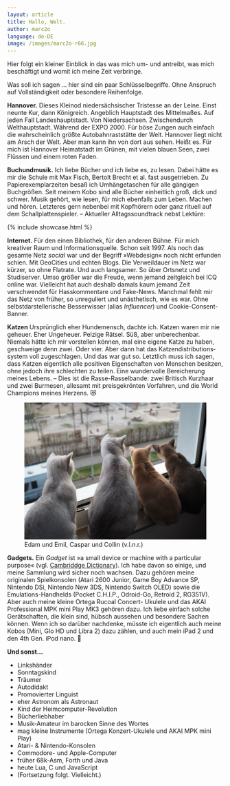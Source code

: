 ```yaml
---
layout: article
title: Hallo, Welt.
author: marc2o
language: de-DE
image: /images/marc2o-r66.jpg
---
```


Hier folgt ein kleiner Einblick in das was mich um- und antreibt, was mich beschäftigt und womit ich meine Zeit verbringe.

Was soll ich sagen … hier sind ein paar Schlüssel&shy;begriffe. Ohne Anspruch auf Vollständigkeit oder besondere Reihenfolge.

**Hannover.**
Dieses Kleinod niedersächsischer Tristesse an der Leine. Einst neunte Kur, dann Königreich. Angeblich Hauptstadt des Mittelmaßes. Auf jeden Fall Landeshauptstadt. Von Niedersachsen. Zwischendurch Welthauptstadt. Während der EXPO 2000. Für böse Zungen auch einfach die wahrscheinlich größte Autobahn­raststätte der Welt. Hannover liegt nicht am Arsch der Welt. Aber man kann ihn von dort aus sehen. Heißt es. Für mich ist Hannover Heimatstadt im Grünen, mit vielen blauen Seen, zwei Flüssen und einem roten Faden.

**Buchundmusik.**
Ich liebe Bücher und ich liebe es, zu lesen. Dabei hätte es mir die Schule mit Max Fisch, Bertolt Brecht et al. fast ausgetrieben. Zu Papierexemplar&shy;zeiten besaß ich Umhängetaschen für alle gängigen Buchgrößen. Seit meinem Kobo sind alle Bücher einheitlich groß, dick und schwer. Musik gehört, wie lesen, für mich ebenfalls zum Leben. Machen und hören. Letzteres gern nebenbei mit Kopfhörern oder ganz rituell auf dem Schallplatten&shy;spieler. – Aktueller Alltagssoundtrack nebst Lektüre:

{% include showcase.html %}

**Internet.**
Für den einen Bibliothek, für den anderen Bühne. Für mich kreativer Raum und Informations­quelle. Schon seit 1997. Als noch das gesamte Netz _social_ war und der Begriff »Webdesign« noch nicht erfunden schien. Mit GeoCities und echten Blogs. Die Verweildauer im Netz war kürzer, so ohne Flatrate. Und auch langsamer. So über Ortsnetz und Studiserver. Umso größer war die Freude, wenn jemand zeitgleich bei ICQ online war. Vielleicht hat auch deshalb damals kaum jemand Zeit verschwendet für Hasskommentare und Fake-News. Manchmal fehlt mir das Netz von früher, so unreguliert und unästhetisch, wie es war. Ohne selbst&shy;darsteller&shy;ische Besserwisser (alias _Influencer_) und Cookie-Consent-Banner.

**Katzen**
Ursprünglich eher Hundemensch, dachte ich. Katzen waren mir nie geheuer. Eher Ungeheuer. Pelzige Rätsel. Süß, aber unberechenbar. Niemals hätte ich mir vorstellen können, mal eine eigene Katze zu haben, geschweige denn zwei. Oder vier. Aber dann hat das Katzen&shy;distributions&shy;system voll zugeschlagen. Und das war gut so. Letztlich muss ich sagen, dass Katzen eigentlich alle positiven Eigenschaften von Menschen besitzen, ohne jedoch ihre schlechten zu teilen. Eine wundervolle Bereicherung meines Lebens. – Dies ist die Rasse-Rasselbande: zwei Britisch Kurzhaar und zwei Burmesen, allesamt mit preisgekrönten Vorfahren, und die World Champions meines Herzens. 😻

<figure>
<img src="/images/edam-emil-caspar-collin.jpg" alt="Edam und Emil, Caspar und Collin (v.l.n.r.)">
<figcaption>Edam und Emil, Caspar und Collin (v.l.n.r.)</figcaption>
</figure>

**Gadgets.**
Ein _Gadget_ ist »a small device or machine with a particular purpose« (vgl. [Cambriddge Dictionary](https://dictionary.cambridge.org/dictionary/english/gadget)). Ich habe davon so einige, und meine Sammlung wird sicher noch wachsen. Dazu gehören meine originalen Spielkonsolen (Atari 2600 Junior, Game Boy Advance SP, Nintendo DSi, Nintendo New 3DS, Nintendo Switch OLED) sowie die Emulations-Handhelds (Pocket C.H.I.P., Odroid-Go, Retroid 2, RG351V). Aber auch meine kleine Ortega Rucoal Concert- Ukulele und das AKAI Professional MPK mini Play MK3 gehören dazu. Ich liebe einfach solche Gerätschaften, die klein sind, hübsch aussehen und besondere Sachen können. Wenn ich so darüber nachdenke, müsste ich eigentlich auch meine Kobos (Mini, Glo HD und Libra 2) dazu zählen, und auch mein iPad 2 und den 4th Gen. iPod nano. 🤔

**Und sonst…**

- Linkshänder
- Sonntagskind
- Träumer
- Autodidakt
- Promovierter Linguist
- eher Astronom als Astronaut
- Kind der Heimcomputer-Revolution
- Bücherliebhaber
- Musik-Amateur im barocken Sinne des Wortes
- mag kleine Instrumente (Ortega Konzert-Ukulele und AKAI MPK mini Play)
- Atari- & Nintendo-Konsolen
- Commodore- und Apple-Computer
- früher 68k-Asm, Forth und Java
- heute Lua, C und JavaScript
- (Fortsetzung folgt. Vielleicht.)
